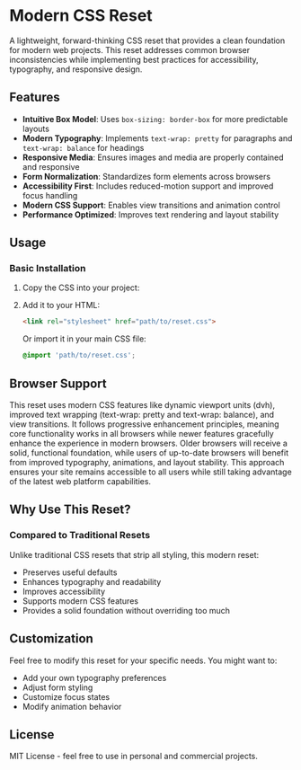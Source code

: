 # Modern CSS Reset

A lightweight, forward-thinking CSS reset that provides a clean foundation for modern web projects. This reset addresses common browser inconsistencies while implementing best practices for accessibility, typography, and responsive design.

## Features

- **Intuitive Box Model**: Uses `box-sizing: border-box` for more predictable layouts
- **Modern Typography**: Implements `text-wrap: pretty` for paragraphs and `text-wrap: balance` for headings
- **Responsive Media**: Ensures images and media are properly contained and responsive
- **Form Normalization**: Standardizes form elements across browsers
- **Accessibility First**: Includes reduced-motion support and improved focus handling
- **Modern CSS Support**: Enables view transitions and animation control
- **Performance Optimized**: Improves text rendering and layout stability

## Usage

### Basic Installation

1. Copy the CSS into your project:
2. Add it to your HTML:
    
    ```html
    <link rel="stylesheet" href="path/to/reset.css">
    ```

    Or import it in your main CSS file:
    
    ```css
    @import 'path/to/reset.css';
    ```

## Browser Support

This reset uses modern CSS features like dynamic viewport units (dvh), improved text wrapping (text-wrap: pretty and text-wrap: balance), and view transitions. It follows progressive enhancement principles, meaning core functionality works in all browsers while newer features gracefully enhance the experience in modern browsers. Older browsers will receive a solid, functional foundation, while users of up-to-date browsers will benefit from improved typography, animations, and layout stability. This approach ensures your site remains accessible to all users while still taking advantage of the latest web platform capabilities.

## Why Use This Reset?

### Compared to Traditional Resets

Unlike traditional CSS resets that strip all styling, this modern reset:

- Preserves useful defaults
- Enhances typography and readability
- Improves accessibility
- Supports modern CSS features
- Provides a solid foundation without overriding too much

## Customization

Feel free to modify this reset for your specific needs. You might want to:

- Add your own typography preferences
- Adjust form styling
- Customize focus states
- Modify animation behavior

## License

MIT License - feel free to use in personal and commercial projects.